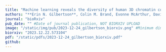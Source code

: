 ```yaml
---
title: "Machine learning reveals the diversity of human 3D chromatin contact patterns"
authors: "**Erin N. Gilbertson**, Colin M. Brand, Evonne McArthur, David C. Rinker, Shuzhen Kuang, Katherine S. Pollard, **John A. Capra&#42;**"
journal: "bioRxiv"
pub_date: "" #Date of journal publication, NOT BIORXIV UPLOAD
image: "/static/img/pub/2023-12-24_gilbertson_biorxiv.png" #Minimum dimensions of
biorxiv: "2023.12.22.573104"
pdf: "/static/pdfs/2023-12-24_gilbertson_biorxiv.pdf"
github:
---
```

